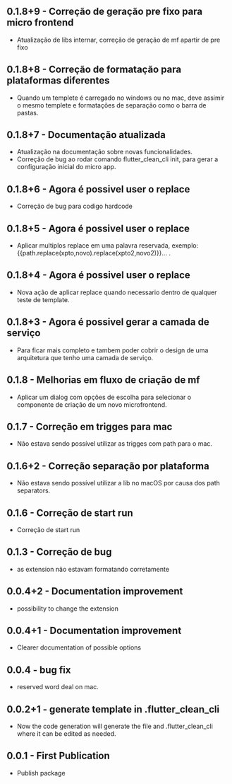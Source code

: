 ## 0.1.8+9 - Correção de geração pre fixo para micro frontend
- Atualização de libs internar, correção de geração de mf apartir de pre fixo

## 0.1.8+8 - Correção de formatação para plataformas diferentes 
- Quando um templete é carregado no windows ou no mac, deve assimir o mesmo templete e formatações de separação como o barra de pastas.

## 0.1.8+7 - Documentação atualizada
- Atualização na documentação sobre novas funcionalidades.
- Correção de bug ao rodar comando flutter_clean_cli init, para gerar a configuração inicial do micro app.

## 0.1.8+6 - Agora é possivel user o replace
- Correção de bug para codigo hardcode

## 0.1.8+5 - Agora é possivel user o replace
- Aplicar multiplos replace em uma palavra reservada, exemplo:
{{path.replace(xpto,novo).replace(xpto2,novo2)}}... .

## 0.1.8+4 - Agora é possivel user o replace
- Nova ação de aplicar replace quando necessario dentro de qualquer teste de template.

## 0.1.8+3 - Agora é possivel gerar a camada de serviço
- Para ficar mais completo e tambem poder cobrir o design de uma arquitetura que tenho uma camada de serviço.

## 0.1.8 - Melhorias em fluxo de criação de mf
- Aplicar um dialog com opções de escolha para selecionar o componente de criação de um novo microfrontend.

## 0.1.7 - Correção em trigges para mac
- Não estava sendo possível utilizar as trigges com path para o mac.

## 0.1.6+2 - Correção separação por plataforma
- Não estava sendo possível utilizar a lib no macOS por causa dos path separators.

## 0.1.6 - Correção de start run
- Correção de start run

## 0.1.3 - Correção de bug
- as extension não estavam formatando corretamente

## 0.0.4+2 - Documentation improvement
- possibility to change the extension

## 0.0.4+1 - Documentation improvement
- Clearer documentation of possible options

## 0.0.4 - bug fix
- reserved word deal on mac.

## 0.0.2+1 - generate template in .flutter_clean_cli
-   Now the code generation will generate the file and .flutter_clean_cli where it can be edited as needed.

## 0.0.1 - First Publication
- Publish package 
